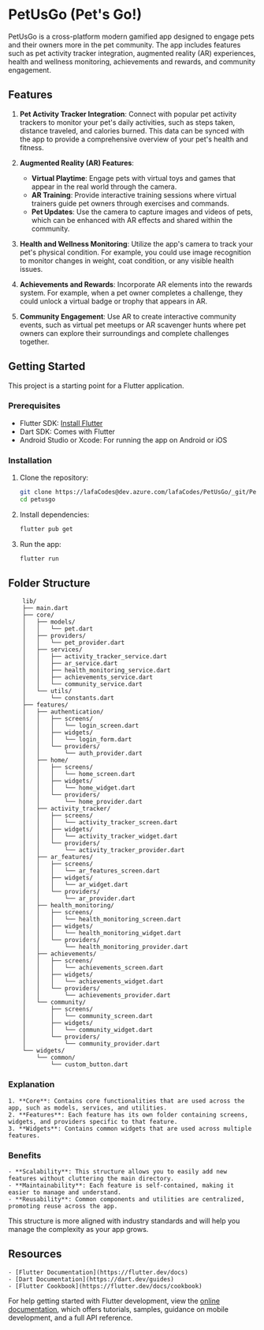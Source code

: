 # PetUsGo (Pet's Go!)

PetUsGo is a cross-platform modern gamified app designed to engage pets and their owners more in the pet community. The app includes features such as pet activity tracker integration, augmented reality (AR) experiences, health and wellness monitoring, achievements and rewards, and community engagement.

## Features

1. **Pet Activity Tracker Integration**: Connect with popular pet activity trackers to monitor your pet's daily activities, such as steps taken, distance traveled, and calories burned. This data can be synced with the app to provide a comprehensive overview of your pet's health and fitness.

2. **Augmented Reality (AR) Features**:
   - **Virtual Playtime**: Engage pets with virtual toys and games that appear in the real world through the camera.
   - **AR Training**: Provide interactive training sessions where virtual trainers guide pet owners through exercises and commands.
   - **Pet Updates**: Use the camera to capture images and videos of pets, which can be enhanced with AR effects and shared within the community.

3. **Health and Wellness Monitoring**: Utilize the app's camera to track your pet's physical condition. For example, you could use image recognition to monitor changes in weight, coat condition, or any visible health issues.

4. **Achievements and Rewards**: Incorporate AR elements into the rewards system. For example, when a pet owner completes a challenge, they could unlock a virtual badge or trophy that appears in AR.

5. **Community Engagement**: Use AR to create interactive community events, such as virtual pet meetups or AR scavenger hunts where pet owners can explore their surroundings and complete challenges together.

## Getting Started

This project is a starting point for a Flutter application.

### Prerequisites

- Flutter SDK: [Install Flutter](https://flutter.dev/docs/get-started/install)
- Dart SDK: Comes with Flutter
- Android Studio or Xcode: For running the app on Android or iOS

### Installation

1. Clone the repository:
   ```sh
   git clone https://lafaCodes@dev.azure.com/lafaCodes/PetUsGo/_git/PetUsGo
   cd petusgo
   ```

2. Install dependencies:
   ```sh
   flutter pub get
   ```

3. Run the app:
   ```sh
   flutter run
   ```

## Folder Structure

```
    lib/
    ├── main.dart
    ├── core/
    │   ├── models/
    │   │   └── pet.dart
    │   ├── providers/
    │   │   └── pet_provider.dart
    │   ├── services/
    │   │   ├── activity_tracker_service.dart
    │   │   ├── ar_service.dart
    │   │   ├── health_monitoring_service.dart
    │   │   ├── achievements_service.dart
    │   │   └── community_service.dart
    │   └── utils/
    │       └── constants.dart
    ├── features/
    │   ├── authentication/
    │   │   ├── screens/
    │   │   │   └── login_screen.dart
    │   │   ├── widgets/
    │   │   │   └── login_form.dart
    │   │   └── providers/
    │   │       └── auth_provider.dart
    │   ├── home/
    │   │   ├── screens/
    │   │   │   └── home_screen.dart
    │   │   ├── widgets/
    │   │   │   └── home_widget.dart
    │   │   └── providers/
    │   │       └── home_provider.dart
    │   ├── activity_tracker/
    │   │   ├── screens/
    │   │   │   └── activity_tracker_screen.dart
    │   │   ├── widgets/
    │   │   │   └── activity_tracker_widget.dart
    │   │   └── providers/
    │   │       └── activity_tracker_provider.dart
    │   ├── ar_features/
    │   │   ├── screens/
    │   │   │   └── ar_features_screen.dart
    │   │   ├── widgets/
    │   │   │   └── ar_widget.dart
    │   │   └── providers/
    │   │       └── ar_provider.dart
    │   ├── health_monitoring/
    │   │   ├── screens/
    │   │   │   └── health_monitoring_screen.dart
    │   │   ├── widgets/
    │   │   │   └── health_monitoring_widget.dart
    │   │   └── providers/
    │   │       └── health_monitoring_provider.dart
    │   ├── achievements/
    │   │   ├── screens/
    │   │   │   └── achievements_screen.dart
    │   │   ├── widgets/
    │   │   │   └── achievements_widget.dart
    │   │   └── providers/
    │   │       └── achievements_provider.dart
    │   └── community/
    │       ├── screens/
    │       │   └── community_screen.dart
    │       ├── widgets/
    │       │   └── community_widget.dart
    │       └── providers/
    │           └── community_provider.dart
    └── widgets/
        └── common/
            └── custom_button.dart
```

### Explanation
```
1. **Core**: Contains core functionalities that are used across the app, such as models, services, and utilities.
2. **Features**: Each feature has its own folder containing screens, widgets, and providers specific to that feature.
3. **Widgets**: Contains common widgets that are used across multiple features.
```

### Benefits
```
- **Scalability**: This structure allows you to easily add new features without cluttering the main directory.
- **Maintainability**: Each feature is self-contained, making it easier to manage and understand.
- **Reusability**: Common components and utilities are centralized, promoting reuse across the app.
```

This structure is more aligned with industry standards and will help you manage the complexity as your app grows.

## Resources
```
- [Flutter Documentation](https://flutter.dev/docs)
- [Dart Documentation](https://dart.dev/guides)
- [Flutter Cookbook](https://flutter.dev/docs/cookbook)
```

For help getting started with Flutter development, view the [online documentation](https://flutter.dev/docs), which offers tutorials, samples, guidance on mobile development, and a full API reference.
